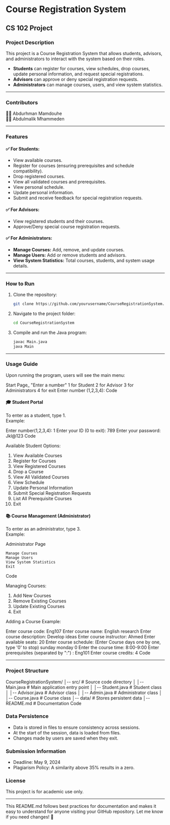 # Course Registration System

## CS 102 Project

### Project Description

This project is a Course Registration System that allows students, advisors, and administrators to interact with the system based on their roles.

- **Students** can register for courses, view schedules, drop courses, update personal information, and request special registrations.
- **Advisors** can approve or deny special registration requests.
- **Administrators** can manage courses, users, and view system statistics.

---

### Contributors

👨‍💻 Abdurhman Mamdouhe  
👨‍💻 Abdulmalik Mhammeden

---

### Features

#### ✅ For Students:

- View available courses.
- Register for courses (ensuring prerequisites and schedule compatibility).
- Drop registered courses.
- View all validated courses and prerequisites.
- View personal schedule.
- Update personal information.
- Submit and receive feedback for special registration requests.

#### ✅ For Advisors:

- View registered students and their courses.
- Approve/Deny special course registration requests.

#### ✅ For Administrators:

- **Manage Courses:** Add, remove, and update courses.
- **Manage Users:** Add or remove students and advisors.
- **View System Statistics:** Total courses, students, and system usage details.

---

### How to Run

1. Clone the repository:

    ```bash
    git clone https://github.com/yourusername/CourseRegistrationSystem.git
    ```

2. Navigate to the project folder:

    ```bash
    cd CourseRegistrationSystem
    ```

3. Compile and run the Java program:

    ```bash
    javac Main.java
    java Main
    ```

---

### Usage Guide

Upon running the program, users will see the main menu:

Start Page_ "Enter a number" 1 for Student 2 for Advisor 3 for Administrators 4 for exit Enter number (1,2,3,4):
Code

#### 🎓 Student Portal

To enter as a student, type 1.  
Example:

Enter number(1,2,3,4): 1 Enter your ID (0 to exit): 789 Enter your password: Jkl@123
Code

Available Student Options:

1. View Available Courses  
2. Register for Courses  
3. View Registered Courses  
4. Drop a Course  
5. View All Validated Courses  
6. View Schedule  
7. Update Personal Information  
8. Submit Special Registration Requests  
9. List All Prerequisite Courses  
10. Exit  

#### 📚 Course Management (Administrator)

To enter as an administrator, type 3.  
Example:

Administrator Page

    Manage Courses
    Manage Users
    View System Statistics
    Exit

Code

Managing Courses:

1. Add New Courses  
2. Remove Existing Courses  
3. Update Existing Courses  
4. Exit  

Adding a Course Example:

Enter course code: Eng107
Enter course name: English research
Enter course description: Develop ideas
Enter course instructor: Ahmed
Enter available seats: 20
Enter course schedule:
(Enter Course days one by one, type '0' to stop)
sunday
monday
0
Enter the course time: 8:00-9:00
Enter prerequisites (separated by ":") : Eng101
Enter course credits: 4
Code

---

### Project Structure

CourseRegistrationSystem/ │-- src/ # Source code directory │ │-- Main.java # Main application entry point │ │-- Student.java # Student class │ │-- Advisor.java # Advisor class │ │-- Admin.java # Administrator class │ │-- Course.java # Course class │-- data/ # Stores persistent data │-- README.md # Documentation
Code

### Data Persistence

- Data is stored in files to ensure consistency across sessions.
- At the start of the session, data is loaded from files.
- Changes made by users are saved when they exit.

### Submission Information

- Deadline: May 9, 2024
- Plagiarism Policy: A similarity above 35% results in a zero.

### License

This project is for academic use only.

---

This README.md follows best practices for documentation and makes it easy to understand for anyone visiting your GitHub repository. Let me know if you need changes! 🚀

